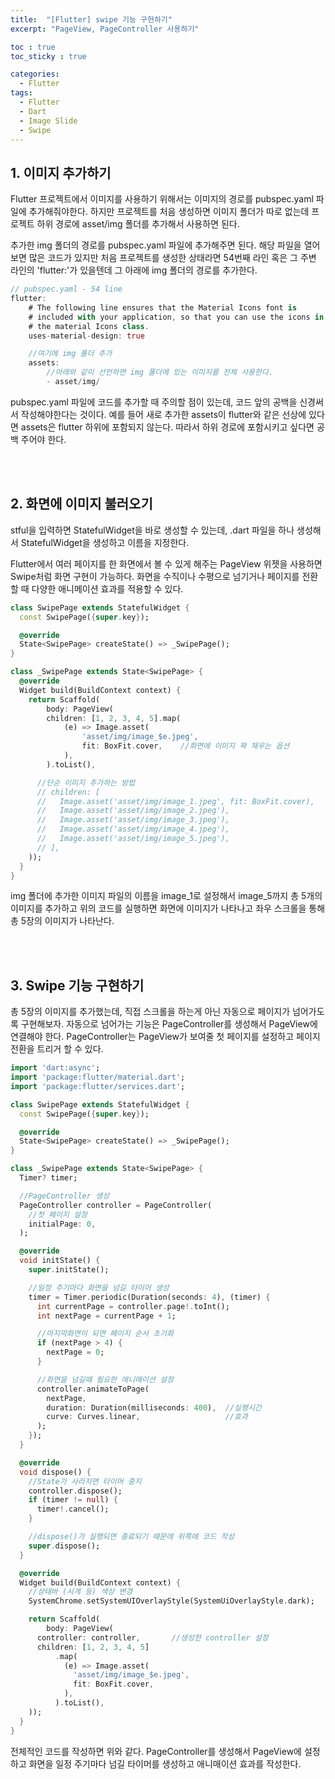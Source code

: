 ```yaml
---
title:  "[Flutter] swipe 기능 구현하기"
excerpt: "PageView, PageController 사용하기"

toc : true
toc_sticky : true

categories:
  - Flutter
tags: 
  - Flutter
  - Dart
  - Image Slide
  - Swipe
---
```




## 1. 이미지 추가하기

Flutter 프로젝트에서 이미지를 사용하기 위해서는 이미지의 경로를 pubspec.yaml 파일에 추가해줘야한다. 하지만 프로젝트를 처음 생성하면 이미지 폴더가 따로 없는데 프로젝트 하위 경로에 asset/img 폴더를 추가해서 사용하면 된다.

추가한 img 폴더의 경로를 pubspec.yaml 파일에 추가해주면 된다. 해당 파일을 열어보면 많은 코드가 있지만 처음 프로젝트를 생성한 상태라면 54번째 라인 혹은 그 주변 라인의 'flutter:'가 있을텐데 그 아래에 img 폴더의 경로를 추가한다.

```dart
// pubspec.yaml - 54 line
flutter:
    # The following line ensures that the Material Icons font is
    # included with your application, so that you can use the icons in
    # the material Icons class.
    uses-material-design: true

    //여기에 img 폴더 추가
    assets:
        //아래와 같이 선언하면 img 폴더에 있는 이미지를 전체 사용한다.
        - asset/img/
```

pubspec.yaml 파일에 코드를 추가할 때 주의할 점이 있는데, 코드 앞의 공백을 신경써서 작성해야한다는 것이다. 예를 들어 새로 추가한 assets이 flutter와 같은 선상에 있다면 assets은 flutter 하위에 포함되지 않는다. 따라서 하위 경로에 포함시키고 싶다면 공백 주어야 한다.

<br/><br/>

## 2. 화면에 이미지 불러오기

stful을 입력하면 StatefulWidget을 바로 생성할 수 있는데, .dart 파일을 하나 생성해서 StatefulWidget을 생성하고 이름을 지정한다.

Flutter에서 여러 페이지를 한 화면에서 볼 수 있게 해주는 PageView 위젯을 사용하면 Swipe처럼 화면 구현이 가능하다. 화면을 수직이나 수평으로 넘기거나 페이지를 전환할 때 다양한 애니메이션 효과를 적용할 수 있다.

```dart
class SwipePage extends StatefulWidget {
  const SwipePage({super.key});

  @override
  State<SwipePage> createState() => _SwipePage();
}

class _SwipePage extends State<SwipePage> {
  @override
  Widget build(BuildContext context) {
    return Scaffold(
        body: PageView(
        children: [1, 2, 3, 4, 5].map(
            (e) => Image.asset(
                'asset/img/image_$e.jpeg',
                fit: BoxFit.cover,    //화면에 이미지 꽉 채우는 옵션
            ),
        ).toList(),

      //단순 이미지 추가하는 방법
      // children: [
      //   Image.asset('asset/img/image_1.jpeg', fit: BoxFit.cover),
      //   Image.asset('asset/img/image_2.jpeg'),
      //   Image.asset('asset/img/image_3.jpeg'),
      //   Image.asset('asset/img/image_4.jpeg'),
      //   Image.asset('asset/img/image_5.jpeg'),
      // ],
    ));
  }
}
```

img 폴더에 추가한 이미지 파일의 이름을 image_1로 설정해서 image_5까지 총 5개의 이미지를 추가하고 위의 코드를 실행하면 화면에 이미지가 나타나고 좌우 스크롤을 통해 총 5장의 이미지가 나타난다.

<br/><br/>

## 3. Swipe 기능 구현하기

총 5장의 이미지를 추가했는데, 직접 스크롤을 하는게 아닌 자동으로 페이지가 넘어가도록 구현해보자. 자동으로 넘어가는 기능은 PageController를 생성해서 PageView에 연결해야 한다. PageController는 PageView가 보여줄 첫 페이지를 설정하고 페이지 전환을 트리거 할 수 있다.

```dart
import 'dart:async';
import 'package:flutter/material.dart';
import 'package:flutter/services.dart';

class SwipePage extends StatefulWidget {
  const SwipePage({super.key});

  @override
  State<SwipePage> createState() => _SwipePage();
}

class _SwipePage extends State<SwipePage> {
  Timer? timer;

  //PageController 생성
  PageController controller = PageController(
    //첫 페이지 설정
    initialPage: 0,
  );

  @override
  void initState() {
    super.initState();

    //일정 주기마다 화면을 넘길 타이머 생성
    timer = Timer.periodic(Duration(seconds: 4), (timer) {
      int currentPage = controller.page!.toInt();
      int nextPage = currentPage + 1;

      //마지막화면이 되면 페이지 순서 초기화
      if (nextPage > 4) {
        nextPage = 0;
      }

      //화면을 넘길때 필요한 애니매이션 설정
      controller.animateToPage(
        nextPage,
        duration: Duration(milliseconds: 400),  //실행시간
        curve: Curves.linear,                   //효과
      );
    });
  }

  @override
  void dispose() {
    //State가 사라지면 타이머 중지
    controller.dispose();
    if (timer != null) {
      timer!.cancel();
    }

    //dispose()가 실행되면 종료되기 때문에 위쪽에 코드 작성
    super.dispose();
  }

  @override
  Widget build(BuildContext context) {
    //상태바 (시계 등) 색상 변경
    SystemChrome.setSystemUIOverlayStyle(SystemUiOverlayStyle.dark);

    return Scaffold(
        body: PageView(
      controller: controller,       //생성한 controller 설정
      children: [1, 2, 3, 4, 5]
          .map(
            (e) => Image.asset(
              'asset/img/image_$e.jpeg',
              fit: BoxFit.cover,
            ),
          ).toList(),
    ));
  }
}
```

전체적인 코드를 작성하면 위와 같다. PageController를 생성해서 PageView에 설정하고 화면을 일정 주기마다 넘길 타이머를 생성하고 애니매이션 효과를 작성한다.
